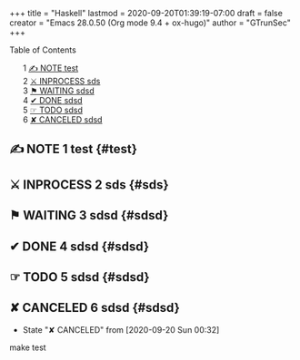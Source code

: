 +++
title = "Haskell"
lastmod = 2020-09-20T01:39:19-07:00
draft = false
creator = "Emacs 28.0.50 (Org mode 9.4 + ox-hugo)"
author = "GTrunSec"
+++

<style>
  .ox-hugo-toc ul {
    list-style: none;
  }
</style>
<div class="ox-hugo-toc toc">
<div></div>

<div class="heading">Table of Contents</div>

- <span class="section-num">1</span> [<span class="org-todo todo __NOTE">✍ NOTE</span> test](#test)
- <span class="section-num">2</span> [<span class="org-todo todo __INPROCESS">⚔ INPROCESS</span> sds](#sds)
- <span class="section-num">3</span> [<span class="org-todo todo __WAITING">⚑ WAITING</span> sdsd](#sdsd)
- <span class="section-num">4</span> [<span class="org-todo done __DONE">✔ DONE</span> sdsd](#sdsd)
- <span class="section-num">5</span> [<span class="org-todo todo __TODO">☞ TODO</span> sdsd](#sdsd)
- <span class="section-num">6</span> [<span class="org-todo done __CANCELED">✘ CANCELED</span> sdsd](#sdsd)

</div>
<!--endtoc-->



## <span class="org-todo todo __NOTE">✍ NOTE</span> <span class="section-num">1</span> test {#test}


## <span class="org-todo todo __INPROCESS">⚔ INPROCESS</span> <span class="section-num">2</span> sds {#sds}


## <span class="org-todo todo __WAITING">⚑ WAITING</span> <span class="section-num">3</span> sdsd {#sdsd}


## <span class="org-todo done __DONE">✔ DONE</span> <span class="section-num">4</span> sdsd {#sdsd}


## <span class="org-todo todo __TODO">☞ TODO</span> <span class="section-num">5</span> sdsd {#sdsd}


## <span class="org-todo done __CANCELED">✘ CANCELED</span> <span class="section-num">6</span> sdsd {#sdsd}

-   State "✘ CANCELED" from              <span class="timestamp-wrapper"><span class="timestamp">[2020-09-20 Sun 00:32] </span></span> <br />

make test
